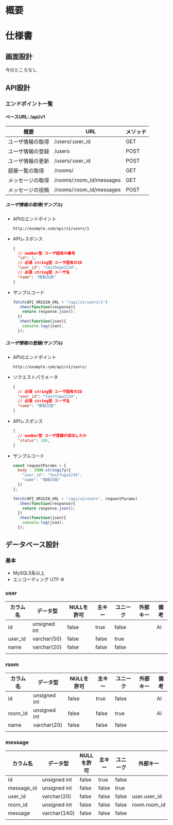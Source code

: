 # 概要

# 仕様書

## 画面設計

今のところなし

## API設計

### エンドポイント一覧

#### ベースURL: /api/v1

| 概要       | 　    URL                 | メソッド |
| -------- | ------------------------ | ---- |
| ユーザ情報の取得 | /users/:user_id          | GET  |
| ユーザ情報の登録 | /users                   | POST |
| ユーザ情報の更新 | /users/:user_id          | POST |
| 部屋一覧の取得　 | /rooms/                  | GET  |
| メッセージの取得 | /rooms/:room_id/messages | GET  |
| メッセージの投稿 | /rooms/:room_id/messages | POST |

##### ユーザ情報の取得(サンプル)

-   APIのエンドポイント  

        http://example.com/api/v1/users/1

-   APIレスポンス

    ```json
    {
      // number型 ユーザ固有の番号
      "id": 1,
      // 必須 string型 ユーザ固有のID
      "user_id": "testhoge1234",
      // 必須 string型 ユーザ名
      "name": "情報太郎"
    }
    ```

-   サンプルコード

    ```js
    fetch(API_ORIGIN_URL + "/api/v1/users/1")
      .then(function(response){
        return response.json();
      })
      .then(function(json){
        console.log(json);
      });
    ```

##### ユーザ情報の登録(サンプル)

-   APIのエンドポイント  

        http://example.com/api/v1/users/

-   リクエストパラメータ

    ```json
    {
      // 必須 string型 ユーザ固有のID
      "user_id": "testfuga1234",
      // 必須 string型 ユーザ名
      "name": "情報次郎"
    }
    ```

-   APIレスポンス

    ```json
    {
      // number型 ユーザ登録が成功したか
      "status": 200,
    }
    ```

-   サンプルコード

    ```js
    const requestParams = {
      body : JSON.stringify({
        "user_id": "testfuga1234",
        "name": "情報次郎"
      })
    };

    fetch(API_ORIGIN_URL + "/api/v1/users", requestParams)
      .then(function(response){
        return response.json();
      })
      .then(function(json){
        console.log(json);
      });
    ```

## データベース設計

### 基本

-   MySQL5系以上
-   エンコーディング UTF-8

### user

| カラム名    | データ型         | NULLを許可 | 主キー   | ユニーク  | 外部キー | 備考  |
| ------- | ------------ | ------- | ----- | ----- | ---- | --- |
| id      | unsigned int | false   | true  | false |      | AI  |
| user_id | varchar(50)  | false   | false | true  |      |     |
| name    | varchar(20)  | false   | false | false |      |     |
|         |              |         |       |       |      |     |

### room

| カラム名    | データ型         | NULLを許可 | 主キー   | ユニーク  | 外部キー | 備考  |
| ------- | ------------ | ------- | ----- | ----- | ---- | --- |
| id      | unsigned int | false   | true  | false |      | AI  |
| room_id | unsigned int | false   | false | true  |      | AI  |
| name    | varchar(20)  | false   | false | false |      |     |
|         |              |         |       |       |      |     |

### message

| カラム名       | データ型         | NULLを許可 | 主キー   | ユニーク  | 外部キー         | 備考  |
| ---------- | ------------ | ------- | ----- | ----- | ------------ | --- |
| id         | unsigned int | false   | true  | false |              | AI  |
| message_id | unsigned int | false   | false | true  |              | AI  |
| user_id    | varchar(20)  | false   | false | false | user.user_id |     |
| room_id    | unsigned int | false   | false | false | room.room_id |     |
| message    | varchar(140) | false   | false | false |              |     |
|            |              |         |       |       |              |     |
